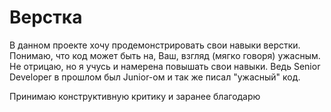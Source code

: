 # Верстка
В данном проекте хочу продемонстрировать свои навыки верстки. Понимаю, что код может быть на, Ваш, взгляд (мягко говоря) ужасным. Не отрицаю, но я учусь и намерена повышать свои навыки. Ведь Senior Developer в прошлом был Junior-ом и так же писал "ужасный" код.

Принимаю конструктивную критику и заранее благодарю

